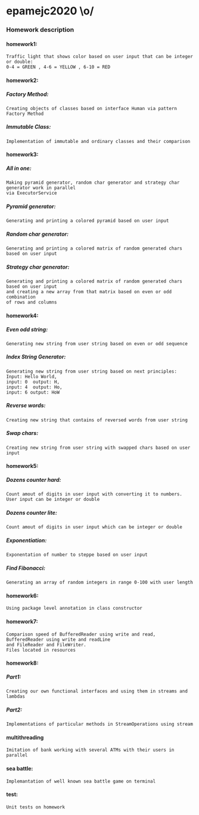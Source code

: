 # epamejc2020 \o/


### Homework description

#### homework1:
    Traffic light that shows color based on user input that can be integer or double:
    0-4 = GREEN , 4-6 = YELLOW , 6-10 = RED
 
#### homework2:
##### Factory Method:
    Creating objects of classes based on interface Human via pattern Factory Method
##### Immutable Class:
    Implementation of immutable and ordinary classes and their comparison
    
#### homework3:
##### All in one:
    Making pyramid generator, random char generator and strategy char generator work in parallel
    via ExecutorService
##### Pyramid generator:
    Generating and printing a colored pyramid based on user input
##### Random char generator:
    Generating and printing a colored matrix of random generated chars based on user input
##### Strategy char generator:
    Generating and printing a colored matrix of random generated chars based on user input
    and creating a new array from that matrix based on even or odd combination 
    of rows and columns
    
#### homework4:
##### Even odd string:
    Generating new string from user string based on even or odd sequence
##### Index String Generator:
    Generating new string from user string based on next principles:
    Input: Hello World,     
    input: 0  output: H, 
    input: 4  output: Ho, 
    input: 6 output: HoW
##### Reverse words:
    Creating new string that contains of reversed words from user string
##### Swap chars:
    Creating new string from user string with swapped chars based on user input
    
#### homework5:
##### Dozens counter hard:
    Count amout of digits in user input with converting it to numbers.
    User input can be integer or double
##### Dozens counter lite:
    Count amout of digits in user input which can be integer or double
##### Exponentiation:
    Exponentation of number to steppe based on user input
##### Find Fibonacci:
    Generating an array of random integers in range 0-100 with user length
    
#### homework6:
    Using package level annotation in class constructor
    
#### homework7:
    Comparison speed of BufferedReader using write and read, BufferedReader using write and readLine
    and FileReader and FileWriter.
    Files located in resources
    
#### homework8:
##### Part1:
    Creating our own functional interfaces and using them in streams and lambdas
##### Part2:
    Implementations of particular methods in StreamOperations using stream

#### multithreading
    Imitation of bank working with several ATMs with their users in parallel
    
#### sea battle:
    Implemantation of well known sea battle game on terminal
    
#### test:
    Unit tests on homework